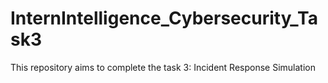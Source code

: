 # InternIntelligence_Cybersecurity_Task3
This repository aims to complete the task 3: Incident Response Simulation

